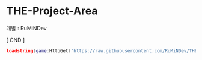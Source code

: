 # THE-Project-Area
개발 : RuMiNDev

[ CND ]
```lua
loadstring(game:HttpGet("https://raw.githubusercontent.com/RuMiNDev/THE-Project-Area-/main/CND/NewestMain.lua)", true))();
```
